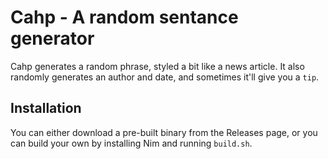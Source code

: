 # Cahp - A random sentance generator

Cahp generates a random phrase, styled a bit like a news article. It also randomly generates an author and date, and sometimes it'll give you a `tip`.

## Installation

You can either download a pre-built binary from the Releases page, or you can build your own by installing Nim and running `build.sh`.
